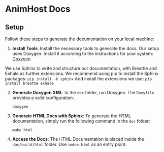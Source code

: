 # AnimHost Docs
## Setup

Follow these steps to generate the documentation on your local machine:

1. **Install Tools**: Install the necessary tools to generate the docs. Our setup uses Doxygen. Install it according to the instructions for your system: [Doxygen](https://www.doxygen.nl/download.html)

We use Sphinx to write and structure our documentation, with Breathe and Exhale as further extensions. We recommend using pip to install the Sphinx packages:
    ```
    pip install -U sphinx
    ```
And install the extensions we use:
    ```
    pip install breathe exhale
    ```

2. **Generate Doxygen XML**: In the `doc` folder, run Doxygen. The `Doxyfile` provides a valid configuration:
    ```
    doxygen
    ```

3. **Generate HTML Docs with Sphinx**: To generate the HTML documentation, simply run the following command in the `doc` folder:
    ```
    make html
    ```

4. **Access the Docs**: The HTML Documentation is placed inside the `doc/build/html` folder. Use `index.html` as an entry point.